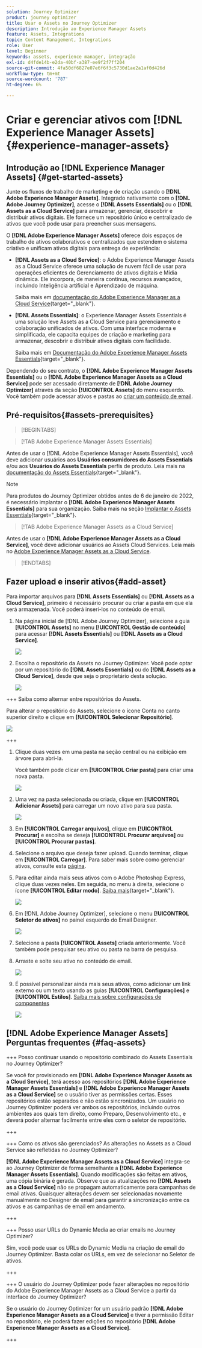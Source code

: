 ```yaml
---
solution: Journey Optimizer
product: journey optimizer
title: Usar o Assets no Journey Optimizer
description: Introdução ao Experience Manager Assets
feature: Assets, Integrations
topic: Content Management, Integrations
role: User
level: Beginner
keywords: assets, experience manager, integração
exl-id: d4fde14b-e2da-40bf-a387-ee9f2f7ff204
source-git-commit: 4fa50df6827e07e6f6f3c5730d1ae2a1af0d426d
workflow-type: tm+mt
source-wordcount: '787'
ht-degree: 6%

---
```


# Criar e gerenciar ativos com [!DNL Experience Manager Assets]{#experience-manager-assets}

## Introdução ao [!DNL Experience Manager Assets] {#get-started-assets}

Junte os fluxos de trabalho de marketing e de criação usando o **[!DNL Adobe Experience Manager Assets]**. Integrado nativamente com o **[!DNL Adobe Journey Optimizer]**, acesse o **[!DNL Assets Essentials]** ou o **[!DNL Assets as a Cloud Service]** para armazenar, gerenciar, descobrir e distribuir ativos digitais. Ele fornece um repositório único e centralizado de ativos que você pode usar para preencher suas mensagens.

O **[!DNL Adobe Experience Manager Assets]** oferece dois espaços de trabalho de ativos colaborativos e centralizados que estendem o sistema criativo e unificam ativos digitais para entrega de experiência:

* **[!DNL Assets as a Cloud Service]**: o Adobe Experience Manager Assets as a Cloud Service oferece uma solução de nuvem fácil de usar para operações eficientes de Gerenciamento de ativos digitais e Mídia dinâmica. Ele incorpora, de maneira contínua, recursos avançados, incluindo Inteligência artificial e Aprendizado de máquina.

  Saiba mais em [documentação do Adobe Experience Manager as a Cloud Service](https://experienceleague.adobe.com/docs/experience-manager-cloud-service/content/assets/overview.html?lang=pt-BR){target="_blank"}.

* **[!DNL Assets Essentials]**: o Experience Manager Assets Essentials é uma solução leve Assets as a Cloud Service para gerenciamento e colaboração unificados de ativos. Com uma interface moderna e simplificada, ele capacita equipes de criação e marketing para armazenar, descobrir e distribuir ativos digitais com facilidade.

  Saiba mais em [Documentação do Adobe Experience Manager Assets Essentials](https://experienceleague.adobe.com/docs/experience-manager-assets-essentials/help/introduction.html?lang=pt-BR){target="_blank"}.

Dependendo do seu contrato, o **[!DNL Adobe Experience Manager Assets Essentials]** ou o **[!DNL Adobe Experience Manager Assets as a Cloud Service]** pode ser acessado diretamente de **[!DNL Adobe Journey Optimizer]** através da seção **[!UICONTROL Assets]** do menu esquerdo. Você também pode acessar ativos e pastas ao [criar um conteúdo de email](../email/get-started-email-design.md).

## Pré-requisitos{#assets-prerequisites}

>[!BEGINTABS]

>[!TAB Adobe Experience Manager Assets Essentials]

Antes de usar o [!DNL Adobe Experience Manager Assets Essentials], você deve adicionar usuários aos **Usuários consumidores do Assets Essentials** e/ou aos **Usuários do Assets Essentials** perfis de produto. Leia mais na [documentação do Assets Essentials](https://experienceleague.adobe.com/docs/experience-manager-assets-essentials/help/get-started-admins/deploy-administer.html?lang=pt-BR#add-user-groups){target="_blank"}.

>[!NOTE]
>Para produtos do Journey Optimizer obtidos antes de 6 de janeiro de 2022, é necessário implantar o **[!DNL Adobe Experience Manager Assets Essentials]** para sua organização. Saiba mais na seção [Implantar o Assets Essentials](https://experienceleague.adobe.com/docs/experience-manager-assets-essentials/help/deploy-administer.html?lang=pt-BR){target="_blank"}.

>[!TAB Adobe Experience Manager Assets as a Cloud Service]

Antes de usar o **[!DNL Adobe Experience Manager Assets as a Cloud Service]**, você deve adicionar usuários ao Assets Cloud Services. Leia mais no [Adobe Experience Manager Assets as a Cloud Service](https://experienceleague.adobe.com/docs/experience-manager-cloud-service/content/security/ims-support.html?lang=pt-BR).

>[!ENDTABS]

## Fazer upload e inserir ativos{#add-asset}

Para importar arquivos para **[!DNL Assets Essentials]** ou **[!DNL Assets as a Cloud Service]**, primeiro é necessário procurar ou criar a pasta em que ela será armazenada. Você poderá inseri-los no conteúdo de email.

1. Na página inicial de [!DNL Adobe Journey Optimizer], selecione a guia **[!UICONTROL Assets]** no menu **[!UICONTROL Gestão de conteúdo]** para acessar **[!DNL Assets Essentials]** ou **[!DNL Assets as a Cloud Service]**.

   ![](assets/media_library_1.png)

1. Escolha o repositório da Assets no Journey Optimizer. Você pode optar por um repositório do **[!DNL Assets Essentials]** ou do **[!DNL Assets as a Cloud Service]**, desde que seja o proprietário desta solução.

   ![](assets/media_library_4.png)

+++ Saiba como alternar entre repositórios do Assets.

   Para alterar o repositório do Assets, selecione o ícone Conta no canto superior direito e clique em **[!UICONTROL Selecionar Repositório]**.

   ![](assets/media_library_3.png)

+++

1. Clique duas vezes em uma pasta na seção central ou na exibição em árvore para abri-la.

   Você também pode clicar em **[!UICONTROL Criar pasta]** para criar uma nova pasta.

   ![](assets/media_library_8.png)

1. Uma vez na pasta selecionada ou criada, clique em **[!UICONTROL Adicionar Assets]** para carregar um novo ativo para sua pasta.

   ![](assets/media_library_2.png)

1. Em **[!UICONTROL Carregar arquivos]**, clique em **[!UICONTROL Procurar]** e escolha se deseja **[!UICONTROL Procurar arquivos]** ou **[!UICONTROL Procurar pastas]**.

1. Selecione o arquivo que deseja fazer upload. Quando terminar, clique em **[!UICONTROL Carregar]**. Para saber mais sobre como gerenciar ativos, consulte esta [página](https://experienceleague.adobe.com/docs/experience-manager-assets-essentials/help/manage-organize.html?lang=pt-BR).

1. Para editar ainda mais seus ativos com o Adobe Photoshop Express, clique duas vezes neles. Em seguida, no menu à direita, selecione o ícone **[!UICONTROL Editar modo]**. [Saiba mais](https://experienceleague.adobe.com/docs/experience-manager-assets-essentials/help/edit-images.html?lang=pt-BR){target="_blank"}.

   ![](assets/media_library_12.png)

1. Em [!DNL Adobe Journey Optimizer], selecione o menu **[!UICONTROL Seletor de ativos]** no painel esquerdo do Email Designer.

   ![](assets/media_library_5.png)

1. Selecione a pasta **[!UICONTROL Assets]** criada anteriormente. Você também pode pesquisar seu ativo ou pasta na barra de pesquisa.

1. Arraste e solte seu ativo no conteúdo de email.

   ![](assets/media_library_6.png)

1. É possível personalizar ainda mais seus ativos, como adicionar um link externo ou um texto usando as guias **[!UICONTROL Configurações]** e **[!UICONTROL Estilos]**. [Saiba mais sobre configurações de componentes](../email/content-components.md)

   ![](assets/media_library_13.png)

   <!--
    After adding your asset to your email, use the **[!UICONTROL Find similar Stock photos]** option to locate Stock photos that match the content, color, and composition of your image. [Learn more about Adobe Stock](stock.md).

    Note that this option is available for licensed/unlicensed Stock images and images from your Assets folder. 

    ![](assets/media_library_14.png)
    -->


## [!DNL Adobe Experience Manager Assets] Perguntas frequentes {#faq-assets}

+++ Posso continuar usando o repositório combinado do Assets Essentials no Journey Optimizer?

Se você for provisionado em **[!DNL Adobe Experience Manager Assets as a Cloud Service]**, terá acesso aos repositórios **[!DNL Adobe Experience Manager Assets Essentials]** e **[!DNL Adobe Experience Manager Assets as a Cloud Service]** se o usuário tiver as permissões certas. Esses repositórios estão separados e não estão sincronizados. Um usuário no Journey Optimizer poderá ver ambos os repositórios, incluindo outros ambientes aos quais tem direito, como Preparo, Desenvolvimento etc., e deverá poder alternar facilmente entre eles com o seletor de repositório.

+++

+++ Como os ativos são gerenciados? As alterações no Assets as a Cloud Service são refletidas no Journey Optimizer?

**[!DNL Adobe Experience Manager Assets as a Cloud Service]** integra-se ao Journey Optimizer de forma semelhante a **[!DNL Adobe Experience Manager Assets Essentials]**. Quando modificações são feitas em ativos, uma cópia binária é gerada. Observe que as atualizações no **[!DNL Assets as a Cloud Service]** não se propagam automaticamente para campanhas de email ativas. Quaisquer alterações devem ser selecionadas novamente manualmente no Designer de email para garantir a sincronização entre os ativos e as campanhas de email em andamento.

+++

+++ Posso usar URLs do Dynamic Media ao criar emails no Journey Optimizer?

Sim, você pode usar os URLs do Dynamic Media na criação de email do Journey Optimizer. Basta colar os URLs, em vez de selecionar no Seletor de ativos.

+++

+++ O usuário do Journey Optimizer pode fazer alterações no repositório do Adobe Experience Manager Assets as a Cloud Service a partir da interface do Journey Optimizer?

Se o usuário do Journey Optimizer for um usuário padrão **[!DNL Adobe Experience Manager Assets as a Cloud Service]** e tiver a permissão Editar no repositório, ele poderá fazer edições no repositório **[!DNL Adobe Experience Manager Assets as a Cloud Service]**.

+++
